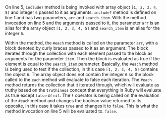 On line 5, ``include?`` method is being invoked with array object ``[1, 2, 3, 4, 5]`` and integer ``6`` passed to it as arguments. ``include?`` method is defined on line 1 and has two parameters, ``arr`` and ``search_item``. With the method invocation on line 5 and the arguments passed to it, the parameter ``arr`` is an alias for the array object ``[1, 2, 3, 4, 5]`` and ``search_item`` is an alias for the integer ``6``. 

Within the method, the ``#each`` method is called on the parameter ``arr``, with a block denoted by curly braces passed to it as an argument. The block iterates through the collection with each element passed to the block as arguments for the parameter ``item``. Then the block is evaluated as true if the element is equal to the ``search_item`` parameter. Basically, the ``#each`` method is being used to test if the collection, in this case ``[1, 2, 3, 4, 5]`` contains the object ``6``. The array object does not contain the integer ``6`` so the block called to the ``each`` method will evaluate to false each iteration. The ``#each`` method returns the collection that it iterated through, which will evaluate as truthy based on the ``truthiness`` concept that everything in Ruby will evaluate as true except ``false`` or ``nil``. The ``!`` operator is being called on the evaluation of the ``#each`` method and changes the boolean value returned to its opposite, in this case it takes ``true`` and changes it to ``false``. This is what the method invocation on line 5 will be evaluated to. ``false``.  